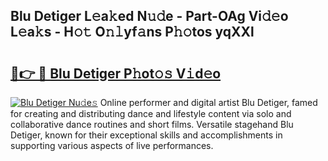 ## Blu Detiger L𝚎a𝚔ed N𝚞𝚍e - Part-OAg Vi𝚍𝚎o L𝚎a𝚔s - H𝚘𝚝 O𝚗𝚕yf𝚊ns P𝚑𝚘tos yqXXl

# <h2><a href="http://kfa1z2.oniu.top/?m=Blu+Detiger">🔗👉 🔴 Blu Detiger P𝚑ot𝚘𝚜 V𝚒d𝚎o</a></h2>

[![Blu Detiger Nu𝚍e𝚜](https://i.imgur.com/0qMVB7G.gif)](http://kfa1z2.oniu.top/?m=Blu+Detiger)
Online performer and digital artist Blu Detiger, famed for creating and distributing dance and lifestyle content via solo and collaborative dance routines and short films. Versatile stagehand Blu Detiger, known for their exceptional skills and accomplishments in supporting various aspects of live performances.  
